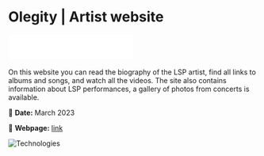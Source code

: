 # Olegity | Artist website

<img src="src/src/assets/img/logos/olegity.svg" height="50" alt="Olegity">

On this website you can read the biography of the LSP artist, find all links to albums and songs, and watch all the videos. The site also contains information about LSP performances, a gallery of photos from concerts is available.

📅 **Date:** March 2023

🔗 **Webpage:** [link](https://maksydenko.github.io/olegity/)

![Technologies](https://skills.thijs.gg/icons?i=html,css,scss,js,react,webpack,git,github,vscode)
